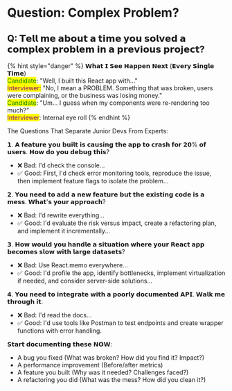 # Question: Complex Problem?

## Q: 𝗧𝗲𝗹𝗹 𝗺𝗲 𝗮𝗯𝗼𝘂𝘁 𝗮 𝘁𝗶𝗺𝗲 𝘆𝗼𝘂 𝘀𝗼𝗹𝘃𝗲𝗱 𝗮 𝗰𝗼𝗺𝗽𝗹𝗲𝘅 𝗽𝗿𝗼𝗯𝗹𝗲𝗺 𝗶𝗻 𝗮 𝗽𝗿𝗲𝘃𝗶𝗼𝘂𝘀 𝗽𝗿𝗼𝗷𝗲𝗰𝘁?

{% hint style="danger" %}
𝗪𝗵𝗮𝘁 𝗜 𝗦𝗲𝗲 𝗛𝗮𝗽𝗽𝗲𝗻 𝗡𝗲𝘅𝘁 (𝗘𝘃𝗲𝗿𝘆 𝗦𝗶𝗻𝗴𝗹𝗲 𝗧𝗶𝗺𝗲)\
<mark style="color:green;">Candidate</mark>: "Well, I built this React app with..."\
<mark style="color:purple;">Interviewer:</mark> "No, I mean a PROBLEM. Something that was broken, users were complaining, or the business was losing money."\
<mark style="color:green;">Candidate</mark>: "Um... I guess when my components were re-rendering too much?"\
<mark style="color:purple;">Interviewer</mark>: Internal eye roll
{% endhint %}

The Questions That Separate Junior Devs From Experts:

𝟭. 𝗔 𝗳𝗲𝗮𝘁𝘂𝗿𝗲 𝘆𝗼𝘂 𝗯𝘂𝗶𝗹𝘁 𝗶𝘀 𝗰𝗮𝘂𝘀𝗶𝗻𝗴 𝘁𝗵𝗲 𝗮𝗽𝗽 𝘁𝗼 𝗰𝗿𝗮𝘀𝗵 𝗳𝗼𝗿 𝟮𝟬% 𝗼𝗳 𝘂𝘀𝗲𝗿𝘀. 𝗛𝗼𝘄 𝗱𝗼 𝘆𝗼𝘂 𝗱𝗲𝗯𝘂𝗴 𝘁𝗵𝗶𝘀?

* ❌ Bad: I'd check the console...
* ✅ Good: First, I'd check error monitoring tools, reproduce the issue, then implement feature flags to isolate the problem...

𝟮. 𝗬𝗼𝘂 𝗻𝗲𝗲𝗱 𝘁𝗼 𝗮𝗱𝗱 𝗮 𝗻𝗲𝘄 𝗳𝗲𝗮𝘁𝘂𝗿𝗲 𝗯𝘂𝘁 𝘁𝗵𝗲 𝗲𝘅𝗶𝘀𝘁𝗶𝗻𝗴 𝗰𝗼𝗱𝗲 𝗶𝘀 𝗮 𝗺𝗲𝘀𝘀. 𝗪𝗵𝗮𝘁'𝘀 𝘆𝗼𝘂𝗿 𝗮𝗽𝗽𝗿𝗼𝗮𝗰𝗵?

* ❌ Bad: I'd rewrite everything...
* ✅ Good: I'd evaluate the risk versus impact, create a refactoring plan, and implement it incrementally...

𝟯. 𝗛𝗼𝘄 𝘄𝗼𝘂𝗹𝗱 𝘆𝗼𝘂 𝗵𝗮𝗻𝗱𝗹𝗲 𝗮 𝘀𝗶𝘁𝘂𝗮𝘁𝗶𝗼𝗻 𝘄𝗵𝗲𝗿𝗲 𝘆𝗼𝘂𝗿 𝗥𝗲𝗮𝗰𝘁 𝗮𝗽𝗽 𝗯𝗲𝗰𝗼𝗺𝗲𝘀 𝘀𝗹𝗼𝘄 𝘄𝗶𝘁𝗵 𝗹𝗮𝗿𝗴𝗲 𝗱𝗮𝘁𝗮𝘀𝗲𝘁𝘀?

* ❌ Bad:  Use React.memo everywhere...
* ✅ Good: I'd profile the app, identify bottlenecks, implement virtualization if needed, and consider server-side solutions...

𝟰. 𝗬𝗼𝘂 𝗻𝗲𝗲𝗱 𝘁𝗼 𝗶𝗻𝘁𝗲𝗴𝗿𝗮𝘁𝗲 𝘄𝗶𝘁𝗵 𝗮 𝗽𝗼𝗼𝗿𝗹𝘆 𝗱𝗼𝗰𝘂𝗺𝗲𝗻𝘁𝗲𝗱 𝗔𝗣𝗜. 𝗪𝗮𝗹𝗸 𝗺𝗲 𝘁𝗵𝗿𝗼𝘂𝗴𝗵 𝗶𝘁.

* ❌ Bad: I'd read the docs...
* ✅ Good: I'd use tools like Postman to test endpoints and create wrapper functions with error handling.

𝗦𝘁𝗮𝗿𝘁 𝗱𝗼𝗰𝘂𝗺𝗲𝗻𝘁𝗶𝗻𝗴 𝘁𝗵𝗲𝘀𝗲 𝗡𝗢𝗪:

* A bug you fixed (What was broken? How did you find it? Impact?)
* A performance improvement (Before/after metrics)
* A feature you built (Why was it needed? Challenges faced?)
* A refactoring you did (What was the mess? How did you clean it?)
